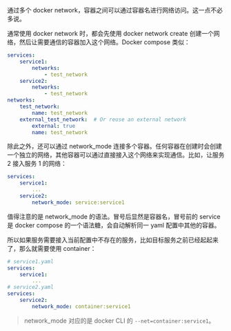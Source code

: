通过多个 docker network，容器之间可以通过容器名进行网络访问。这一点不必多说。

通常使用 docker network 时，都会先使用 docker network create 创建一个网络，然后让需要通信的容器加入这个网络。Docker compose 类似：

```yaml
services:
	service1:
		networks:
			- test_network
	service2:
		networks:
			- test_network
networks:
	test_network:
		name: test_network
	external_test_network:  # Or reuse an external network
		external: true
		name: test_network
```

除此之外，还可以通过 network_mode 连接多个容器。任何容器在创建时会创建一个独立的网络，其他容器可以通过直接接入这个网络来实现通信。比如，让服务 2 接入服务 1 的网络：

```yaml
services:
	service1:
		...
	service2:
		network_mode: service:service1
```

值得注意的是 network_mode 的语法。冒号后显然是容器名，冒号前的 service 是 docker compose 的一个语法糖，会自动解析同一 yaml 配置中其他的容器。

所以如果服务需要接入当前配置中不存在的服务，比如目标服务之前已经起起来了，那么就需要使用 container：

```yaml
# service1.yaml
services:
	service1:
		...
# service2.yaml
services:
	service2:
		network_mode: container:service1
```

> network_mode 对应的是 docker CLI 的 `--net=container:service1`。


